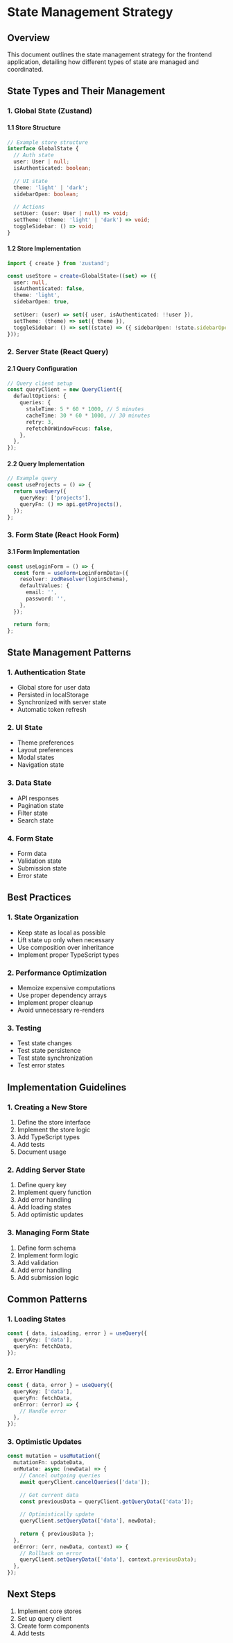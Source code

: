 # State Management Strategy

## Overview
This document outlines the state management strategy for the frontend application, detailing how different types of state are managed and coordinated.

## State Types and Their Management

### 1. Global State (Zustand)

#### 1.1 Store Structure
```typescript
// Example store structure
interface GlobalState {
  // Auth state
  user: User | null;
  isAuthenticated: boolean;
  
  // UI state
  theme: 'light' | 'dark';
  sidebarOpen: boolean;
  
  // Actions
  setUser: (user: User | null) => void;
  setTheme: (theme: 'light' | 'dark') => void;
  toggleSidebar: () => void;
}
```

#### 1.2 Store Implementation
```typescript
import { create } from 'zustand';

const useStore = create<GlobalState>((set) => ({
  user: null,
  isAuthenticated: false,
  theme: 'light',
  sidebarOpen: true,
  
  setUser: (user) => set({ user, isAuthenticated: !!user }),
  setTheme: (theme) => set({ theme }),
  toggleSidebar: () => set((state) => ({ sidebarOpen: !state.sidebarOpen })),
}));
```

### 2. Server State (React Query)

#### 2.1 Query Configuration
```typescript
// Query client setup
const queryClient = new QueryClient({
  defaultOptions: {
    queries: {
      staleTime: 5 * 60 * 1000, // 5 minutes
      cacheTime: 30 * 60 * 1000, // 30 minutes
      retry: 3,
      refetchOnWindowFocus: false,
    },
  },
});
```

#### 2.2 Query Implementation
```typescript
// Example query
const useProjects = () => {
  return useQuery({
    queryKey: ['projects'],
    queryFn: () => api.getProjects(),
  });
};
```

### 3. Form State (React Hook Form)

#### 3.1 Form Implementation
```typescript
const useLoginForm = () => {
  const form = useForm<LoginFormData>({
    resolver: zodResolver(loginSchema),
    defaultValues: {
      email: '',
      password: '',
    },
  });

  return form;
};
```

## State Management Patterns

### 1. Authentication State
- Global store for user data
- Persisted in localStorage
- Synchronized with server state
- Automatic token refresh

### 2. UI State
- Theme preferences
- Layout preferences
- Modal states
- Navigation state

### 3. Data State
- API responses
- Pagination state
- Filter state
- Search state

### 4. Form State
- Form data
- Validation state
- Submission state
- Error state

## Best Practices

### 1. State Organization
- Keep state as local as possible
- Lift state up only when necessary
- Use composition over inheritance
- Implement proper TypeScript types

### 2. Performance Optimization
- Memoize expensive computations
- Use proper dependency arrays
- Implement proper cleanup
- Avoid unnecessary re-renders

### 3. Testing
- Test state changes
- Test state persistence
- Test state synchronization
- Test error states

## Implementation Guidelines

### 1. Creating a New Store
1. Define the store interface
2. Implement the store logic
3. Add TypeScript types
4. Add tests
5. Document usage

### 2. Adding Server State
1. Define query key
2. Implement query function
3. Add error handling
4. Add loading states
5. Add optimistic updates

### 3. Managing Form State
1. Define form schema
2. Implement form logic
3. Add validation
4. Add error handling
5. Add submission logic

## Common Patterns

### 1. Loading States
```typescript
const { data, isLoading, error } = useQuery({
  queryKey: ['data'],
  queryFn: fetchData,
});
```

### 2. Error Handling
```typescript
const { data, error } = useQuery({
  queryKey: ['data'],
  queryFn: fetchData,
  onError: (error) => {
    // Handle error
  },
});
```

### 3. Optimistic Updates
```typescript
const mutation = useMutation({
  mutationFn: updateData,
  onMutate: async (newData) => {
    // Cancel outgoing queries
    await queryClient.cancelQueries(['data']);
    
    // Get current data
    const previousData = queryClient.getQueryData(['data']);
    
    // Optimistically update
    queryClient.setQueryData(['data'], newData);
    
    return { previousData };
  },
  onError: (err, newData, context) => {
    // Rollback on error
    queryClient.setQueryData(['data'], context.previousData);
  },
});
```

## Next Steps
1. Implement core stores
2. Set up query client
3. Create form components
4. Add tests
